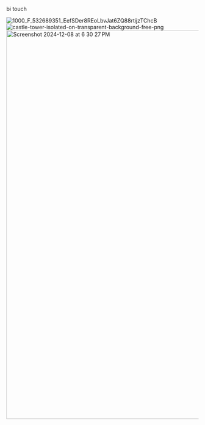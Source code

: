 bi touch 

![1000_F_532689351_EefSDer8REoLbvJat6ZQ88rtijzTChcB](https://github.com/user-attachments/assets/5606581b-0da5-40f1-bd2c-6fa27f6dcbe7)
![castle-tower-isolated-on-transparent-background-free-png](https://github.com/user-attachments/assets/b83df8a7-d454-4ca4-bb8c-4105f39e6a0b)
<img width="1020" alt="Screenshot 2024-12-08 at 6 30 27 PM" src="https://github.com/user-attachments/assets/adcc31dc-184f-4ba1-b9a9-f667de1b9c7b" />
